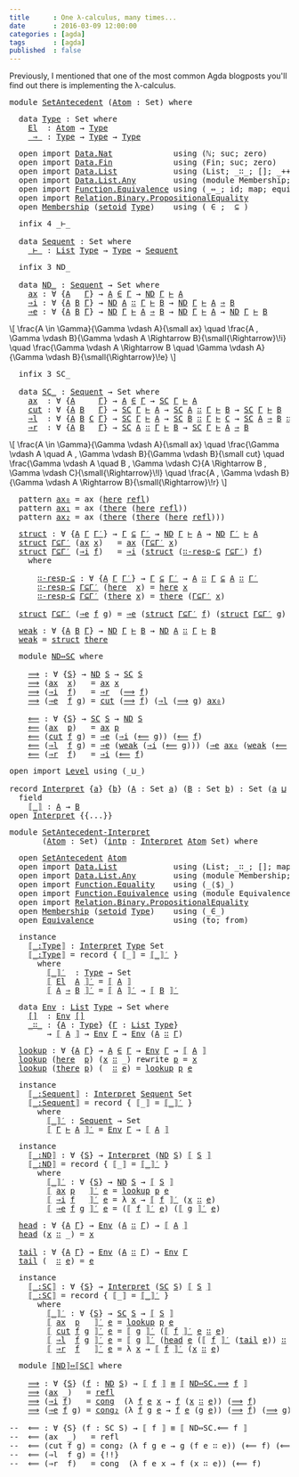 ```yaml
---
title      : One λ-calculus, many times...
date       : 2016-03-09 12:00:00
categories : [agda]
tags       : [agda]
published  : false
---
```


Previously, I mentioned that one of the most common Agda blogposts
you'll find out there is implementing the λ-calculus.

<div style="display:none;">
<pre class="Agda"><a name="308" class="Keyword">module</a><a name="314"> </a><a name="315" href="#1" class="Module">LambdaCalculus1</a><a name="330"> </a><a name="331" class="Keyword">where</a></pre>
</div>

<pre class="Agda"><a name="369" class="Keyword">module</a><a name="375"> </a><a name="376" href="#376" class="Module">SetAntecedent</a><a name="389"> </a><a name="390" class="Symbol">(</a><a name="391" href="#391" class="Bound">Atom</a><a name="395"> </a><a name="396" class="Symbol">:</a><a name="397"> </a><a name="398" class="PrimitiveType">Set</a><a name="401" class="Symbol">)</a><a name="402"> </a><a name="403" class="Keyword">where</a></pre>

<pre class="Agda">  <a name="436" class="Keyword">data</a><a name="440"> </a><a name="441" href="#315" class="Module">Type</a><a name="445"> </a><a name="446" class="Symbol">:</a><a name="447"> </a><a name="448" class="PrimitiveType">Set</a><a name="451"> </a><a name="452" class="Keyword">where</a><a name="457">
    </a><a name="462" href="#462" class="InductiveConstructor">El</a><a name="464">  </a><a name="466" class="Symbol">:</a><a name="467"> </a><a name="468" href="#391" class="Bound">Atom</a><a name="472"> </a><a name="473" class="Symbol">→</a><a name="474"> </a><a name="475" href="#441" class="Datatype">Type</a><a name="479">
    </a><a name="484" href="#484" class="InductiveConstructor Operator">_⇒_</a><a name="487"> </a><a name="488" class="Symbol">:</a><a name="489"> </a><a name="490" href="#441" class="Datatype">Type</a><a name="494"> </a><a name="495" class="Symbol">→</a><a name="496"> </a><a name="497" href="#441" class="Datatype">Type</a><a name="501"> </a><a name="502" class="Symbol">→</a><a name="503"> </a><a name="504" href="#441" class="Datatype">Type</a></pre>


<pre class="Agda">  <a name="537" class="Keyword">open</a><a name="541"> </a><a name="542" class="Keyword">import</a><a name="548"> </a><a name="549" href="https://agda.github.io/agda-stdlib/Data.Nat.html#1" class="Module" target="_blank">Data.Nat</a><a name="557">             </a><a name="570" class="Keyword">using</a><a name="575"> </a><a name="576" class="Symbol">(</a><a name="577">ℕ</a><a name="578" class="Symbol">;</a><a name="579"> suc</a><a name="583" class="Symbol">;</a><a name="584"> zero</a><a name="589" class="Symbol">)</a><a name="590">
  </a><a name="593" class="Keyword">open</a><a name="597"> </a><a name="598" class="Keyword">import</a><a name="604"> </a><a name="605" href="https://agda.github.io/agda-stdlib/Data.Fin.html#1" class="Module" target="_blank">Data.Fin</a><a name="613">             </a><a name="626" class="Keyword">using</a><a name="631"> </a><a name="632" class="Symbol">(</a><a name="633">Fin</a><a name="636" class="Symbol">;</a><a name="637"> suc</a><a name="641" class="Symbol">;</a><a name="642"> zero</a><a name="647" class="Symbol">)</a><a name="648">
  </a><a name="651" class="Keyword">open</a><a name="655"> </a><a name="656" class="Keyword">import</a><a name="662"> </a><a name="663" href="https://agda.github.io/agda-stdlib/Data.List.html#1" class="Module" target="_blank">Data.List</a><a name="672">            </a><a name="684" class="Keyword">using</a><a name="689"> </a><a name="690" class="Symbol">(</a><a name="691">List</a><a name="695" class="Symbol">;</a><a name="696"> _∷_</a><a name="700" class="Symbol">;</a><a name="701"> []</a><a name="704" class="Symbol">;</a><a name="705"> _++_</a><a name="710" class="Symbol">)</a><a name="711">
  </a><a name="714" class="Keyword">open</a><a name="718"> </a><a name="719" class="Keyword">import</a><a name="725"> </a><a name="726" href="https://agda.github.io/agda-stdlib/Data.List.Any.html#1" class="Module" target="_blank">Data.List.Any</a><a name="739">        </a><a name="747" class="Keyword">using</a><a name="752"> </a><a name="753" class="Symbol">(</a><a name="754" class="Keyword">module</a><a name="760"> Membership</a><a name="771" class="Symbol">;</a><a name="772"> here</a><a name="777" class="Symbol">;</a><a name="778"> there</a><a name="784" class="Symbol">)</a><a name="785">
  </a><a name="788" class="Keyword">open</a><a name="792"> </a><a name="793" class="Keyword">import</a><a name="799"> </a><a name="800" href="https://agda.github.io/agda-stdlib/Function.Equivalence.html#1" class="Module" target="_blank">Function.Equivalence</a><a name="820"> </a><a name="821" class="Keyword">using</a><a name="826"> </a><a name="827" class="Symbol">(</a><a name="828">_⇔_</a><a name="831" class="Symbol">;</a><a name="832"> id</a><a name="835" class="Symbol">;</a><a name="836"> map</a><a name="840" class="Symbol">;</a><a name="841"> equivalence</a><a name="853" class="Symbol">)</a><a name="854">
  </a><a name="857" class="Keyword">open</a><a name="861"> </a><a name="862" class="Keyword">import</a><a name="868"> </a><a name="869" href="https://agda.github.io/agda-stdlib/Relation.Binary.PropositionalEquality.html#1" class="Module" target="_blank">Relation.Binary.PropositionalEquality</a><a name="906">
  </a><a name="909" class="Keyword">open</a><a name="913"> </a><a name="914" href="https://agda.github.io/agda-stdlib/Data.List.Any.html#2298" class="Module" target="_blank">Membership</a><a name="924"> </a><a name="925" class="Symbol">(</a><a name="926" href="https://agda.github.io/agda-stdlib/Relation.Binary.PropositionalEquality.html#1526" class="Function" target="_blank">setoid</a><a name="932"> </a><a name="933" href="#441" class="Datatype">Type</a><a name="937" class="Symbol">)</a><a name="938">    </a><a name="942" class="Keyword">using</a><a name="947"> </a><a name="948" class="Symbol">(</a><a name="949">_∈_</a><a name="952" class="Symbol">;</a><a name="953"> _⊆_</a><a name="957" class="Symbol">)</a></pre>


<pre class="Agda">  <a name="987" class="Keyword">infix</a><a name="992"> </a><a name="993" class="Number">4</a><a name="994"> _⊢_

  </a><a name="1002" class="Keyword">data</a><a name="1006"> </a><a name="1007" href="#315" class="Module">Sequent</a><a name="1014"> </a><a name="1015" class="Symbol">:</a><a name="1016"> </a><a name="1017" class="PrimitiveType">Set</a><a name="1020"> </a><a name="1021" class="Keyword">where</a><a name="1026">
    </a><a name="1031" href="#1031" class="InductiveConstructor Operator">_⊢_</a><a name="1034"> </a><a name="1035" class="Symbol">:</a><a name="1036"> </a><a name="1037" href="https://agda.github.io/agda-stdlib/Data.List.Base.html#669" class="Datatype" target="_blank">List</a><a name="1041"> </a><a name="1042" href="#441" class="Datatype">Type</a><a name="1046"> </a><a name="1047" class="Symbol">→</a><a name="1048"> </a><a name="1049" href="#441" class="Datatype">Type</a><a name="1053"> </a><a name="1054" class="Symbol">→</a><a name="1055"> </a><a name="1056" href="#1007" class="Datatype">Sequent</a></pre>

<pre class="Agda">  <a name="1091" class="Keyword">infix</a><a name="1096"> </a><a name="1097" class="Number">3</a><a name="1098"> ND_

  </a><a name="1106" class="Keyword">data</a><a name="1110"> </a><a name="1111" href="#315" class="Module">ND_</a><a name="1114"> </a><a name="1115" class="Symbol">:</a><a name="1116"> </a><a name="1117" href="#1007" class="Datatype">Sequent</a><a name="1124"> </a><a name="1125" class="Symbol">→</a><a name="1126"> </a><a name="1127" class="PrimitiveType">Set</a><a name="1130"> </a><a name="1131" class="Keyword">where</a><a name="1136">
    </a><a name="1141" href="#1141" class="InductiveConstructor">ax</a><a name="1143"> </a><a name="1144" class="Symbol">:</a><a name="1145"> </a><a name="1146" class="Symbol">∀</a><a name="1147"> </a><a name="1148" class="Symbol">{</a><a name="1149" href="#1149" class="Bound">A</a><a name="1150">   </a><a name="1153" href="#1153" class="Bound">Γ</a><a name="1154" class="Symbol">}</a><a name="1155"> </a><a name="1156" class="Symbol">→</a><a name="1157"> </a><a name="1158" href="#1149" class="Bound">A</a><a name="1159"> </a><a name="1160" href="https://agda.github.io/agda-stdlib/Data.List.Any.html#2920" class="Function Operator" target="_blank">∈</a><a name="1161"> </a><a name="1162" href="#1153" class="Bound">Γ</a><a name="1163"> </a><a name="1164" class="Symbol">→</a><a name="1165"> </a><a name="1166" href="#1111" class="Datatype Operator">ND</a><a name="1168"> </a><a name="1169" href="#1153" class="Bound">Γ</a><a name="1170"> </a><a name="1171" href="#1031" class="InductiveConstructor Operator">⊢</a><a name="1172"> </a><a name="1173" href="#1149" class="Bound">A</a><a name="1174">
    </a><a name="1179" href="#1179" class="InductiveConstructor">⇒i</a><a name="1181"> </a><a name="1182" class="Symbol">:</a><a name="1183"> </a><a name="1184" class="Symbol">∀</a><a name="1185"> </a><a name="1186" class="Symbol">{</a><a name="1187" href="#1187" class="Bound">A</a><a name="1188"> </a><a name="1189" href="#1189" class="Bound">B</a><a name="1190"> </a><a name="1191" href="#1191" class="Bound">Γ</a><a name="1192" class="Symbol">}</a><a name="1193"> </a><a name="1194" class="Symbol">→</a><a name="1195"> </a><a name="1196" href="#1111" class="Datatype Operator">ND</a><a name="1198"> </a><a name="1199" href="#1187" class="Bound">A</a><a name="1200"> </a><a name="1201" href="https://agda.github.io/agda-stdlib/Data.List.Base.html#721" class="InductiveConstructor Operator" target="_blank">∷</a><a name="1202"> </a><a name="1203" href="#1191" class="Bound">Γ</a><a name="1204"> </a><a name="1205" href="#1031" class="InductiveConstructor Operator">⊢</a><a name="1206"> </a><a name="1207" href="#1189" class="Bound">B</a><a name="1208"> </a><a name="1209" class="Symbol">→</a><a name="1210"> </a><a name="1211" href="#1111" class="Datatype Operator">ND</a><a name="1213"> </a><a name="1214" href="#1191" class="Bound">Γ</a><a name="1215"> </a><a name="1216" href="#1031" class="InductiveConstructor Operator">⊢</a><a name="1217"> </a><a name="1218" href="#1187" class="Bound">A</a><a name="1219"> </a><a name="1220" href="#484" class="InductiveConstructor Operator">⇒</a><a name="1221"> </a><a name="1222" href="#1189" class="Bound">B</a><a name="1223">
    </a><a name="1228" href="#1228" class="InductiveConstructor">⇒e</a><a name="1230"> </a><a name="1231" class="Symbol">:</a><a name="1232"> </a><a name="1233" class="Symbol">∀</a><a name="1234"> </a><a name="1235" class="Symbol">{</a><a name="1236" href="#1236" class="Bound">A</a><a name="1237"> </a><a name="1238" href="#1238" class="Bound">B</a><a name="1239"> </a><a name="1240" href="#1240" class="Bound">Γ</a><a name="1241" class="Symbol">}</a><a name="1242"> </a><a name="1243" class="Symbol">→</a><a name="1244"> </a><a name="1245" href="#1111" class="Datatype Operator">ND</a><a name="1247"> </a><a name="1248" href="#1240" class="Bound">Γ</a><a name="1249"> </a><a name="1250" href="#1031" class="InductiveConstructor Operator">⊢</a><a name="1251"> </a><a name="1252" href="#1236" class="Bound">A</a><a name="1253"> </a><a name="1254" href="#484" class="InductiveConstructor Operator">⇒</a><a name="1255"> </a><a name="1256" href="#1238" class="Bound">B</a><a name="1257"> </a><a name="1258" class="Symbol">→</a><a name="1259"> </a><a name="1260" href="#1111" class="Datatype Operator">ND</a><a name="1262"> </a><a name="1263" href="#1240" class="Bound">Γ</a><a name="1264"> </a><a name="1265" href="#1031" class="InductiveConstructor Operator">⊢</a><a name="1266"> </a><a name="1267" href="#1236" class="Bound">A</a><a name="1268"> </a><a name="1269" class="Symbol">→</a><a name="1270"> </a><a name="1271" href="#1111" class="Datatype Operator">ND</a><a name="1273"> </a><a name="1274" href="#1240" class="Bound">Γ</a><a name="1275"> </a><a name="1276" href="#1031" class="InductiveConstructor Operator">⊢</a><a name="1277"> </a><a name="1278" href="#1238" class="Bound">B</a></pre>

\\[
    \\frac{A \\in \\Gamma}{\\Gamma \\vdash A}{\\small ax}
    \\quad
    \\frac{A , \\Gamma \\vdash B}{\\Gamma \\vdash A \\Rightarrow B}{\\small{\\Rightarrow}\\!i}
    \\quad
    \\frac{\\Gamma \\vdash A \Rightarrow B \\quad \\Gamma \\vdash A}{\\Gamma \\vdash B}{\\small{\\Rightarrow}\\!e}
\\]

<pre class="Agda">  <a name="1606" class="Keyword">infix</a><a name="1611"> </a><a name="1612" class="Number">3</a><a name="1613"> SC_

  </a><a name="1621" class="Keyword">data</a><a name="1625"> </a><a name="1626" href="#315" class="Module">SC_</a><a name="1629"> </a><a name="1630" class="Symbol">:</a><a name="1631"> </a><a name="1632" href="#1007" class="Datatype">Sequent</a><a name="1639"> </a><a name="1640" class="Symbol">→</a><a name="1641"> </a><a name="1642" class="PrimitiveType">Set</a><a name="1645"> </a><a name="1646" class="Keyword">where</a><a name="1651">
    </a><a name="1656" href="#1656" class="InductiveConstructor">ax</a><a name="1658">  </a><a name="1660" class="Symbol">:</a><a name="1661"> </a><a name="1662" class="Symbol">∀</a><a name="1663"> </a><a name="1664" class="Symbol">{</a><a name="1665" href="#1665" class="Bound">A</a><a name="1666">     </a><a name="1671" href="#1671" class="Bound">Γ</a><a name="1672" class="Symbol">}</a><a name="1673"> </a><a name="1674" class="Symbol">→</a><a name="1675"> </a><a name="1676" href="#1665" class="Bound">A</a><a name="1677"> </a><a name="1678" href="https://agda.github.io/agda-stdlib/Data.List.Any.html#2920" class="Function Operator" target="_blank">∈</a><a name="1679"> </a><a name="1680" href="#1671" class="Bound">Γ</a><a name="1681"> </a><a name="1682" class="Symbol">→</a><a name="1683"> </a><a name="1684" href="#1626" class="Datatype Operator">SC</a><a name="1686"> </a><a name="1687" href="#1671" class="Bound">Γ</a><a name="1688"> </a><a name="1689" href="#1031" class="InductiveConstructor Operator">⊢</a><a name="1690"> </a><a name="1691" href="#1665" class="Bound">A</a><a name="1692">
    </a><a name="1697" href="#1697" class="InductiveConstructor">cut</a><a name="1700"> </a><a name="1701" class="Symbol">:</a><a name="1702"> </a><a name="1703" class="Symbol">∀</a><a name="1704"> </a><a name="1705" class="Symbol">{</a><a name="1706" href="#1706" class="Bound">A</a><a name="1707"> </a><a name="1708" href="#1708" class="Bound">B</a><a name="1709">   </a><a name="1712" href="#1712" class="Bound">Γ</a><a name="1713" class="Symbol">}</a><a name="1714"> </a><a name="1715" class="Symbol">→</a><a name="1716"> </a><a name="1717" href="#1626" class="Datatype Operator">SC</a><a name="1719"> </a><a name="1720" href="#1712" class="Bound">Γ</a><a name="1721"> </a><a name="1722" href="#1031" class="InductiveConstructor Operator">⊢</a><a name="1723"> </a><a name="1724" href="#1706" class="Bound">A</a><a name="1725"> </a><a name="1726" class="Symbol">→</a><a name="1727"> </a><a name="1728" href="#1626" class="Datatype Operator">SC</a><a name="1730"> </a><a name="1731" href="#1706" class="Bound">A</a><a name="1732"> </a><a name="1733" href="https://agda.github.io/agda-stdlib/Data.List.Base.html#721" class="InductiveConstructor Operator" target="_blank">∷</a><a name="1734"> </a><a name="1735" href="#1712" class="Bound">Γ</a><a name="1736"> </a><a name="1737" href="#1031" class="InductiveConstructor Operator">⊢</a><a name="1738"> </a><a name="1739" href="#1708" class="Bound">B</a><a name="1740"> </a><a name="1741" class="Symbol">→</a><a name="1742"> </a><a name="1743" href="#1626" class="Datatype Operator">SC</a><a name="1745"> </a><a name="1746" href="#1712" class="Bound">Γ</a><a name="1747"> </a><a name="1748" href="#1031" class="InductiveConstructor Operator">⊢</a><a name="1749"> </a><a name="1750" href="#1708" class="Bound">B</a><a name="1751">
    </a><a name="1756" href="#1756" class="InductiveConstructor">⇒l</a><a name="1758">  </a><a name="1760" class="Symbol">:</a><a name="1761"> </a><a name="1762" class="Symbol">∀</a><a name="1763"> </a><a name="1764" class="Symbol">{</a><a name="1765" href="#1765" class="Bound">A</a><a name="1766"> </a><a name="1767" href="#1767" class="Bound">B</a><a name="1768"> </a><a name="1769" href="#1769" class="Bound">C</a><a name="1770"> </a><a name="1771" href="#1771" class="Bound">Γ</a><a name="1772" class="Symbol">}</a><a name="1773"> </a><a name="1774" class="Symbol">→</a><a name="1775"> </a><a name="1776" href="#1626" class="Datatype Operator">SC</a><a name="1778"> </a><a name="1779" href="#1771" class="Bound">Γ</a><a name="1780"> </a><a name="1781" href="#1031" class="InductiveConstructor Operator">⊢</a><a name="1782"> </a><a name="1783" href="#1765" class="Bound">A</a><a name="1784"> </a><a name="1785" class="Symbol">→</a><a name="1786"> </a><a name="1787" href="#1626" class="Datatype Operator">SC</a><a name="1789"> </a><a name="1790" href="#1767" class="Bound">B</a><a name="1791"> </a><a name="1792" href="https://agda.github.io/agda-stdlib/Data.List.Base.html#721" class="InductiveConstructor Operator" target="_blank">∷</a><a name="1793"> </a><a name="1794" href="#1771" class="Bound">Γ</a><a name="1795"> </a><a name="1796" href="#1031" class="InductiveConstructor Operator">⊢</a><a name="1797"> </a><a name="1798" href="#1769" class="Bound">C</a><a name="1799"> </a><a name="1800" class="Symbol">→</a><a name="1801"> </a><a name="1802" href="#1626" class="Datatype Operator">SC</a><a name="1804"> </a><a name="1805" href="#1765" class="Bound">A</a><a name="1806"> </a><a name="1807" href="#484" class="InductiveConstructor Operator">⇒</a><a name="1808"> </a><a name="1809" href="#1767" class="Bound">B</a><a name="1810"> </a><a name="1811" href="https://agda.github.io/agda-stdlib/Data.List.Base.html#721" class="InductiveConstructor Operator" target="_blank">∷</a><a name="1812"> </a><a name="1813" href="#1771" class="Bound">Γ</a><a name="1814"> </a><a name="1815" href="#1031" class="InductiveConstructor Operator">⊢</a><a name="1816"> </a><a name="1817" href="#1769" class="Bound">C</a><a name="1818">
    </a><a name="1823" href="#1823" class="InductiveConstructor">⇒r</a><a name="1825">  </a><a name="1827" class="Symbol">:</a><a name="1828"> </a><a name="1829" class="Symbol">∀</a><a name="1830"> </a><a name="1831" class="Symbol">{</a><a name="1832" href="#1832" class="Bound">A</a><a name="1833"> </a><a name="1834" href="#1834" class="Bound">B</a><a name="1835">   </a><a name="1838" href="#1838" class="Bound">Γ</a><a name="1839" class="Symbol">}</a><a name="1840"> </a><a name="1841" class="Symbol">→</a><a name="1842"> </a><a name="1843" href="#1626" class="Datatype Operator">SC</a><a name="1845"> </a><a name="1846" href="#1832" class="Bound">A</a><a name="1847"> </a><a name="1848" href="https://agda.github.io/agda-stdlib/Data.List.Base.html#721" class="InductiveConstructor Operator" target="_blank">∷</a><a name="1849"> </a><a name="1850" href="#1838" class="Bound">Γ</a><a name="1851"> </a><a name="1852" href="#1031" class="InductiveConstructor Operator">⊢</a><a name="1853"> </a><a name="1854" href="#1834" class="Bound">B</a><a name="1855"> </a><a name="1856" class="Symbol">→</a><a name="1857"> </a><a name="1858" href="#1626" class="Datatype Operator">SC</a><a name="1860"> </a><a name="1861" href="#1838" class="Bound">Γ</a><a name="1862"> </a><a name="1863" href="#1031" class="InductiveConstructor Operator">⊢</a><a name="1864"> </a><a name="1865" href="#1832" class="Bound">A</a><a name="1866"> </a><a name="1867" href="#484" class="InductiveConstructor Operator">⇒</a><a name="1868"> </a><a name="1869" href="#1834" class="Bound">B</a></pre>

\\[
    \\frac{A \\in \\Gamma}{\\Gamma \\vdash A}{\\small ax}
    \\quad
    \\frac{\\Gamma \\vdash A \\quad A , \\Gamma \\vdash B}{\\Gamma \\vdash B}{\\small cut}
    \\quad
    \\frac{\\Gamma \\vdash A \\quad B , \\Gamma \\vdash C}{A \\Rightarrow  B , \\Gamma \\vdash C}{\\small{\\Rightarrow}\\!l}
    \\quad
    \\frac{A , \\Gamma \\vdash B}{\\Gamma \\vdash A \\Rightarrow B}{\\small{\\Rightarrow}\\!r}
\\]

<pre class="Agda">  <a name="2309" class="Keyword">pattern</a><a name="2316"> </a><a name="2317" href="#2317" class="InductiveConstructor">ax₀</a><a name="2320"> </a><a name="2321" class="Symbol">=</a><a name="2322"> </a><a name="2323" class="InductiveConstructor">ax</a><a name="2325"> </a><a name="2326" class="Symbol">(</a><a name="2327" href="https://agda.github.io/agda-stdlib/Data.List.Any.html#1174" class="InductiveConstructor" target="_blank">here</a><a name="2331"> </a><a name="2332" href="https://agda.github.io/agda-stdlib/Relation.Binary.Core.html#4547" class="InductiveConstructor" target="_blank">refl</a><a name="2336" class="Symbol">)</a><a name="2337">
  </a><a name="2340" class="Keyword">pattern</a><a name="2347"> </a><a name="2348" href="#2348" class="InductiveConstructor">ax₁</a><a name="2351"> </a><a name="2352" class="Symbol">=</a><a name="2353"> </a><a name="2354" class="InductiveConstructor">ax</a><a name="2356"> </a><a name="2357" class="Symbol">(</a><a name="2358" href="https://agda.github.io/agda-stdlib/Data.List.Any.html#1227" class="InductiveConstructor" target="_blank">there</a><a name="2363"> </a><a name="2364" class="Symbol">(</a><a name="2365" href="https://agda.github.io/agda-stdlib/Data.List.Any.html#1174" class="InductiveConstructor" target="_blank">here</a><a name="2369"> </a><a name="2370" href="https://agda.github.io/agda-stdlib/Relation.Binary.Core.html#4547" class="InductiveConstructor" target="_blank">refl</a><a name="2374" class="Symbol">))</a><a name="2376">
  </a><a name="2379" class="Keyword">pattern</a><a name="2386"> </a><a name="2387" href="#2387" class="InductiveConstructor">ax₂</a><a name="2390"> </a><a name="2391" class="Symbol">=</a><a name="2392"> </a><a name="2393" class="InductiveConstructor">ax</a><a name="2395"> </a><a name="2396" class="Symbol">(</a><a name="2397" href="https://agda.github.io/agda-stdlib/Data.List.Any.html#1227" class="InductiveConstructor" target="_blank">there</a><a name="2402"> </a><a name="2403" class="Symbol">(</a><a name="2404" href="https://agda.github.io/agda-stdlib/Data.List.Any.html#1227" class="InductiveConstructor" target="_blank">there</a><a name="2409"> </a><a name="2410" class="Symbol">(</a><a name="2411" href="https://agda.github.io/agda-stdlib/Data.List.Any.html#1174" class="InductiveConstructor" target="_blank">here</a><a name="2415"> </a><a name="2416" href="https://agda.github.io/agda-stdlib/Relation.Binary.Core.html#4547" class="InductiveConstructor" target="_blank">refl</a><a name="2420" class="Symbol">)))</a></pre>

<pre class="Agda">  <a name="2476" href="#2476" class="Function">struct</a><a name="2482"> </a><a name="2483" class="Symbol">:</a><a name="2484"> </a><a name="2485" class="Symbol">∀</a><a name="2486"> </a><a name="2487" class="Symbol">{</a><a name="2488" href="#2488" class="Bound">A</a><a name="2489"> </a><a name="2490" href="#2490" class="Bound">Γ</a><a name="2491"> </a><a name="2492" href="#2492" class="Bound">Γ′</a><a name="2494" class="Symbol">}</a><a name="2495"> </a><a name="2496" class="Symbol">→</a><a name="2497"> </a><a name="2498" href="#2490" class="Bound">Γ</a><a name="2499"> </a><a name="2500" href="https://agda.github.io/agda-stdlib/Data.List.Any.html#3056" class="Function Operator" target="_blank">⊆</a><a name="2501"> </a><a name="2502" href="#2492" class="Bound">Γ′</a><a name="2504"> </a><a name="2505" class="Symbol">→</a><a name="2506"> </a><a name="2507" href="#1111" class="Datatype Operator">ND</a><a name="2509"> </a><a name="2510" href="#2490" class="Bound">Γ</a><a name="2511"> </a><a name="2512" href="#1031" class="InductiveConstructor Operator">⊢</a><a name="2513"> </a><a name="2514" href="#2488" class="Bound">A</a><a name="2515"> </a><a name="2516" class="Symbol">→</a><a name="2517"> </a><a name="2518" href="#1111" class="Datatype Operator">ND</a><a name="2520"> </a><a name="2521" href="#2492" class="Bound">Γ′</a><a name="2523"> </a><a name="2524" href="#1031" class="InductiveConstructor Operator">⊢</a><a name="2525"> </a><a name="2526" href="#2488" class="Bound">A</a><a name="2527">
  </a><a name="2530" href="#2476" class="Function">struct</a><a name="2536"> </a><a name="2537" href="#2537" class="Bound">Γ⊆Γ′</a><a name="2541"> </a><a name="2542" class="Symbol">(</a><a name="2543" href="#1141" class="InductiveConstructor">ax</a><a name="2545"> </a><a name="2546" href="#2546" class="Bound">x</a><a name="2547" class="Symbol">)</a><a name="2548">   </a><a name="2551" class="Symbol">=</a><a name="2552"> </a><a name="2553" href="#1141" class="InductiveConstructor">ax</a><a name="2555"> </a><a name="2556" class="Symbol">(</a><a name="2557" href="#2537" class="Bound">Γ⊆Γ′</a><a name="2561"> </a><a name="2562" href="#2546" class="Bound">x</a><a name="2563" class="Symbol">)</a><a name="2564">
  </a><a name="2567" href="#2476" class="Function">struct</a><a name="2573"> </a><a name="2574" href="#2574" class="Bound">Γ⊆Γ′</a><a name="2578"> </a><a name="2579" class="Symbol">(</a><a name="2580" href="#1179" class="InductiveConstructor">⇒i</a><a name="2582"> </a><a name="2583" href="#2583" class="Bound">f</a><a name="2584" class="Symbol">)</a><a name="2585">   </a><a name="2588" class="Symbol">=</a><a name="2589"> </a><a name="2590" href="#1179" class="InductiveConstructor">⇒i</a><a name="2592"> </a><a name="2593" class="Symbol">(</a><a name="2594" href="#2476" class="Function">struct</a><a name="2600"> </a><a name="2601" class="Symbol">(</a><a name="2602" href="#2637" class="Function">∷-resp-⊆</a><a name="2610"> </a><a name="2611" href="#2574" class="Bound">Γ⊆Γ′</a><a name="2615" class="Symbol">)</a><a name="2616"> </a><a name="2617" href="#2583" class="Bound">f</a><a name="2618" class="Symbol">)</a><a name="2619">
    </a><a name="2624" class="Keyword">where</a><a name="2629">

      </a><a name="2637" href="#2637" class="Function">∷-resp-⊆</a><a name="2645"> </a><a name="2646" class="Symbol">:</a><a name="2647"> </a><a name="2648" class="Symbol">∀</a><a name="2649"> </a><a name="2650" class="Symbol">{</a><a name="2651" href="#2651" class="Bound">A</a><a name="2652"> </a><a name="2653" href="#2653" class="Bound">Γ</a><a name="2654"> </a><a name="2655" href="#2655" class="Bound">Γ′</a><a name="2657" class="Symbol">}</a><a name="2658"> </a><a name="2659" class="Symbol">→</a><a name="2660"> </a><a name="2661" href="#2653" class="Bound">Γ</a><a name="2662"> </a><a name="2663" href="https://agda.github.io/agda-stdlib/Data.List.Any.html#3056" class="Function Operator" target="_blank">⊆</a><a name="2664"> </a><a name="2665" href="#2655" class="Bound">Γ′</a><a name="2667"> </a><a name="2668" class="Symbol">→</a><a name="2669"> </a><a name="2670" href="#2651" class="Bound">A</a><a name="2671"> </a><a name="2672" href="https://agda.github.io/agda-stdlib/Data.List.Base.html#721" class="InductiveConstructor Operator" target="_blank">∷</a><a name="2673"> </a><a name="2674" href="#2653" class="Bound">Γ</a><a name="2675"> </a><a name="2676" href="https://agda.github.io/agda-stdlib/Data.List.Any.html#3056" class="Function Operator" target="_blank">⊆</a><a name="2677"> </a><a name="2678" href="#2651" class="Bound">A</a><a name="2679"> </a><a name="2680" href="https://agda.github.io/agda-stdlib/Data.List.Base.html#721" class="InductiveConstructor Operator" target="_blank">∷</a><a name="2681"> </a><a name="2682" href="#2655" class="Bound">Γ′</a><a name="2684">
      </a><a name="2691" href="#2637" class="Function">∷-resp-⊆</a><a name="2699"> </a><a name="2700" href="#2700" class="Bound">Γ⊆Γ′</a><a name="2704"> </a><a name="2705" class="Symbol">(</a><a name="2706" href="https://agda.github.io/agda-stdlib/Data.List.Any.html#1174" class="InductiveConstructor" target="_blank">here</a><a name="2710">  </a><a name="2712" href="#2712" class="Bound">x</a><a name="2713" class="Symbol">)</a><a name="2714"> </a><a name="2715" class="Symbol">=</a><a name="2716"> </a><a name="2717" href="https://agda.github.io/agda-stdlib/Data.List.Any.html#1174" class="InductiveConstructor" target="_blank">here</a><a name="2721"> </a><a name="2722" href="#2712" class="Bound">x</a><a name="2723">
      </a><a name="2730" href="#2637" class="Function">∷-resp-⊆</a><a name="2738"> </a><a name="2739" href="#2739" class="Bound">Γ⊆Γ′</a><a name="2743"> </a><a name="2744" class="Symbol">(</a><a name="2745" href="https://agda.github.io/agda-stdlib/Data.List.Any.html#1227" class="InductiveConstructor" target="_blank">there</a><a name="2750"> </a><a name="2751" href="#2751" class="Bound">x</a><a name="2752" class="Symbol">)</a><a name="2753"> </a><a name="2754" class="Symbol">=</a><a name="2755"> </a><a name="2756" href="https://agda.github.io/agda-stdlib/Data.List.Any.html#1227" class="InductiveConstructor" target="_blank">there</a><a name="2761"> </a><a name="2762" class="Symbol">(</a><a name="2763" href="#2739" class="Bound">Γ⊆Γ′</a><a name="2767"> </a><a name="2768" href="#2751" class="Bound">x</a><a name="2769" class="Symbol">)</a><a name="2770">

  </a><a name="2774" href="#2476" class="Function">struct</a><a name="2780"> </a><a name="2781" href="#2781" class="Bound">Γ⊆Γ′</a><a name="2785"> </a><a name="2786" class="Symbol">(</a><a name="2787" href="#1228" class="InductiveConstructor">⇒e</a><a name="2789"> </a><a name="2790" href="#2790" class="Bound">f</a><a name="2791"> </a><a name="2792" href="#2792" class="Bound">g</a><a name="2793" class="Symbol">)</a><a name="2794"> </a><a name="2795" class="Symbol">=</a><a name="2796"> </a><a name="2797" href="#1228" class="InductiveConstructor">⇒e</a><a name="2799"> </a><a name="2800" class="Symbol">(</a><a name="2801" href="#2476" class="Function">struct</a><a name="2807"> </a><a name="2808" href="#2781" class="Bound">Γ⊆Γ′</a><a name="2812"> </a><a name="2813" href="#2790" class="Bound">f</a><a name="2814" class="Symbol">)</a><a name="2815"> </a><a name="2816" class="Symbol">(</a><a name="2817" href="#2476" class="Function">struct</a><a name="2823"> </a><a name="2824" href="#2781" class="Bound">Γ⊆Γ′</a><a name="2828"> </a><a name="2829" href="#2792" class="Bound">g</a><a name="2830" class="Symbol">)</a></pre>

<pre class="Agda">  <a name="2859" href="#2859" class="Function">weak</a><a name="2863"> </a><a name="2864" class="Symbol">:</a><a name="2865"> </a><a name="2866" class="Symbol">∀</a><a name="2867"> </a><a name="2868" class="Symbol">{</a><a name="2869" href="#2869" class="Bound">A</a><a name="2870"> </a><a name="2871" href="#2871" class="Bound">B</a><a name="2872"> </a><a name="2873" href="#2873" class="Bound">Γ</a><a name="2874" class="Symbol">}</a><a name="2875"> </a><a name="2876" class="Symbol">→</a><a name="2877"> </a><a name="2878" href="#1111" class="Datatype Operator">ND</a><a name="2880"> </a><a name="2881" href="#2873" class="Bound">Γ</a><a name="2882"> </a><a name="2883" href="#1031" class="InductiveConstructor Operator">⊢</a><a name="2884"> </a><a name="2885" href="#2871" class="Bound">B</a><a name="2886"> </a><a name="2887" class="Symbol">→</a><a name="2888"> </a><a name="2889" href="#1111" class="Datatype Operator">ND</a><a name="2891"> </a><a name="2892" href="#2869" class="Bound">A</a><a name="2893"> </a><a name="2894" href="https://agda.github.io/agda-stdlib/Data.List.Base.html#721" class="InductiveConstructor Operator" target="_blank">∷</a><a name="2895"> </a><a name="2896" href="#2873" class="Bound">Γ</a><a name="2897"> </a><a name="2898" href="#1031" class="InductiveConstructor Operator">⊢</a><a name="2899"> </a><a name="2900" href="#2871" class="Bound">B</a><a name="2901">
  </a><a name="2904" href="#2859" class="Function">weak</a><a name="2908"> </a><a name="2909" class="Symbol">=</a><a name="2910"> </a><a name="2911" href="#2476" class="Function">struct</a><a name="2917"> </a><a name="2918" href="https://agda.github.io/agda-stdlib/Data.List.Any.html#1227" class="InductiveConstructor" target="_blank">there</a></pre>

<pre class="Agda">  <a name="2951" class="Keyword">module</a><a name="2957"> </a><a name="2958" href="#2958" class="Module">ND⇔SC</a><a name="2963"> </a><a name="2964" class="Keyword">where</a><a name="2969">

    </a><a name="2975" href="#2975" class="Function">⟹</a><a name="2976"> </a><a name="2977" class="Symbol">:</a><a name="2978"> </a><a name="2979" class="Symbol">∀</a><a name="2980"> </a><a name="2981" class="Symbol">{</a><a name="2982" href="#2982" class="Bound">S</a><a name="2983" class="Symbol">}</a><a name="2984"> </a><a name="2985" class="Symbol">→</a><a name="2986"> </a><a name="2987" href="#1111" class="Datatype Operator">ND</a><a name="2989"> </a><a name="2990" href="#2982" class="Bound">S</a><a name="2991"> </a><a name="2992" class="Symbol">→</a><a name="2993"> </a><a name="2994" href="#1626" class="Datatype Operator">SC</a><a name="2996"> </a><a name="2997" href="#2982" class="Bound">S</a><a name="2998">
    </a><a name="3003" href="#2975" class="Function">⟹</a><a name="3004"> </a><a name="3005" class="Symbol">(</a><a name="3006" href="#1141" class="InductiveConstructor">ax</a><a name="3008">  </a><a name="3010" href="#3010" class="Bound">x</a><a name="3011" class="Symbol">)</a><a name="3012">   </a><a name="3015" class="Symbol">=</a><a name="3016"> </a><a name="3017" href="#1656" class="InductiveConstructor">ax</a><a name="3019"> </a><a name="3020" href="#3010" class="Bound">x</a><a name="3021">
    </a><a name="3026" href="#2975" class="Function">⟹</a><a name="3027"> </a><a name="3028" class="Symbol">(</a><a name="3029" href="#1179" class="InductiveConstructor">⇒i</a><a name="3031">  </a><a name="3033" href="#3033" class="Bound">f</a><a name="3034" class="Symbol">)</a><a name="3035">   </a><a name="3038" class="Symbol">=</a><a name="3039"> </a><a name="3040" href="#1823" class="InductiveConstructor">⇒r</a><a name="3042">  </a><a name="3044" class="Symbol">(</a><a name="3045" href="#2975" class="Function">⟹</a><a name="3046"> </a><a name="3047" href="#3033" class="Bound">f</a><a name="3048" class="Symbol">)</a><a name="3049">
    </a><a name="3054" href="#2975" class="Function">⟹</a><a name="3055"> </a><a name="3056" class="Symbol">(</a><a name="3057" href="#1228" class="InductiveConstructor">⇒e</a><a name="3059">  </a><a name="3061" href="#3061" class="Bound">f</a><a name="3062"> </a><a name="3063" href="#3063" class="Bound">g</a><a name="3064" class="Symbol">)</a><a name="3065"> </a><a name="3066" class="Symbol">=</a><a name="3067"> </a><a name="3068" href="#1697" class="InductiveConstructor">cut</a><a name="3071"> </a><a name="3072" class="Symbol">(</a><a name="3073" href="#2975" class="Function">⟹</a><a name="3074"> </a><a name="3075" href="#3061" class="Bound">f</a><a name="3076" class="Symbol">)</a><a name="3077"> </a><a name="3078" class="Symbol">(</a><a name="3079" href="#1756" class="InductiveConstructor">⇒l</a><a name="3081"> </a><a name="3082" class="Symbol">(</a><a name="3083" href="#2975" class="Function">⟹</a><a name="3084"> </a><a name="3085" href="#3063" class="Bound">g</a><a name="3086" class="Symbol">)</a><a name="3087"> </a><a name="3088" href="#2317" class="InductiveConstructor">ax₀</a><a name="3091" class="Symbol">)</a><a name="3092">

    </a><a name="3098" href="#3098" class="Function">⟸</a><a name="3099"> </a><a name="3100" class="Symbol">:</a><a name="3101"> </a><a name="3102" class="Symbol">∀</a><a name="3103"> </a><a name="3104" class="Symbol">{</a><a name="3105" href="#3105" class="Bound">S</a><a name="3106" class="Symbol">}</a><a name="3107"> </a><a name="3108" class="Symbol">→</a><a name="3109"> </a><a name="3110" href="#1626" class="Datatype Operator">SC</a><a name="3112"> </a><a name="3113" href="#3105" class="Bound">S</a><a name="3114"> </a><a name="3115" class="Symbol">→</a><a name="3116"> </a><a name="3117" href="#1111" class="Datatype Operator">ND</a><a name="3119"> </a><a name="3120" href="#3105" class="Bound">S</a><a name="3121">
    </a><a name="3126" href="#3098" class="Function">⟸</a><a name="3127"> </a><a name="3128" class="Symbol">(</a><a name="3129" href="#1656" class="InductiveConstructor">ax</a><a name="3131">  </a><a name="3133" href="#3133" class="Bound">p</a><a name="3134" class="Symbol">)</a><a name="3135">   </a><a name="3138" class="Symbol">=</a><a name="3139"> </a><a name="3140" href="#1141" class="InductiveConstructor">ax</a><a name="3142"> </a><a name="3143" href="#3133" class="Bound">p</a><a name="3144">
    </a><a name="3149" href="#3098" class="Function">⟸</a><a name="3150"> </a><a name="3151" class="Symbol">(</a><a name="3152" href="#1697" class="InductiveConstructor">cut</a><a name="3155"> </a><a name="3156" href="#3156" class="Bound">f</a><a name="3157"> </a><a name="3158" href="#3158" class="Bound">g</a><a name="3159" class="Symbol">)</a><a name="3160"> </a><a name="3161" class="Symbol">=</a><a name="3162"> </a><a name="3163" href="#1228" class="InductiveConstructor">⇒e</a><a name="3165"> </a><a name="3166" class="Symbol">(</a><a name="3167" href="#1179" class="InductiveConstructor">⇒i</a><a name="3169"> </a><a name="3170" class="Symbol">(</a><a name="3171" href="#3098" class="Function">⟸</a><a name="3172"> </a><a name="3173" href="#3158" class="Bound">g</a><a name="3174" class="Symbol">))</a><a name="3176"> </a><a name="3177" class="Symbol">(</a><a name="3178" href="#3098" class="Function">⟸</a><a name="3179"> </a><a name="3180" href="#3156" class="Bound">f</a><a name="3181" class="Symbol">)</a><a name="3182">
    </a><a name="3187" href="#3098" class="Function">⟸</a><a name="3188"> </a><a name="3189" class="Symbol">(</a><a name="3190" href="#1756" class="InductiveConstructor">⇒l</a><a name="3192">  </a><a name="3194" href="#3194" class="Bound">f</a><a name="3195"> </a><a name="3196" href="#3196" class="Bound">g</a><a name="3197" class="Symbol">)</a><a name="3198"> </a><a name="3199" class="Symbol">=</a><a name="3200"> </a><a name="3201" href="#1228" class="InductiveConstructor">⇒e</a><a name="3203"> </a><a name="3204" class="Symbol">(</a><a name="3205" href="#2859" class="Function">weak</a><a name="3209"> </a><a name="3210" class="Symbol">(</a><a name="3211" href="#1179" class="InductiveConstructor">⇒i</a><a name="3213"> </a><a name="3214" class="Symbol">(</a><a name="3215" href="#3098" class="Function">⟸</a><a name="3216"> </a><a name="3217" href="#3196" class="Bound">g</a><a name="3218" class="Symbol">)))</a><a name="3221"> </a><a name="3222" class="Symbol">(</a><a name="3223" href="#1228" class="InductiveConstructor">⇒e</a><a name="3225"> </a><a name="3226" href="#2317" class="InductiveConstructor">ax₀</a><a name="3229"> </a><a name="3230" class="Symbol">(</a><a name="3231" href="#2859" class="Function">weak</a><a name="3235"> </a><a name="3236" class="Symbol">(</a><a name="3237" href="#3098" class="Function">⟸</a><a name="3238"> </a><a name="3239" href="#3194" class="Bound">f</a><a name="3240" class="Symbol">)))</a><a name="3243">
    </a><a name="3248" href="#3098" class="Function">⟸</a><a name="3249"> </a><a name="3250" class="Symbol">(</a><a name="3251" href="#1823" class="InductiveConstructor">⇒r</a><a name="3253">  </a><a name="3255" href="#3255" class="Bound">f</a><a name="3256" class="Symbol">)</a><a name="3257">   </a><a name="3260" class="Symbol">=</a><a name="3261"> </a><a name="3262" href="#1179" class="InductiveConstructor">⇒i</a><a name="3264"> </a><a name="3265" class="Symbol">(</a><a name="3266" href="#3098" class="Function">⟸</a><a name="3267"> </a><a name="3268" href="#3255" class="Bound">f</a><a name="3269" class="Symbol">)</a></pre>

<pre class="Agda"><a name="3296" class="Keyword">open</a><a name="3300"> </a><a name="3301" class="Keyword">import</a><a name="3307"> </a><a name="3308" href="https://agda.github.io/agda-stdlib/Level.html#1" class="Module" target="_blank">Level</a><a name="3313"> </a><a name="3314" class="Keyword">using</a><a name="3319"> </a><a name="3320" class="Symbol">(</a><a name="3321">_⊔_</a><a name="3324" class="Symbol">)</a><a name="3325">

</a><a name="3327" class="Keyword">record</a><a name="3333"> </a><a name="3334" href="#3334" class="Record">Interpret</a><a name="3343"> </a><a name="3344" class="Symbol">{</a><a name="3345" href="#3345" class="Bound">a</a><a name="3346" class="Symbol">}</a><a name="3347"> </a><a name="3348" class="Symbol">{</a><a name="3349" href="#3349" class="Bound">b</a><a name="3350" class="Symbol">}</a><a name="3351"> </a><a name="3352" class="Symbol">(</a><a name="3353" href="#3353" class="Bound">A</a><a name="3354"> </a><a name="3355" class="Symbol">:</a><a name="3356"> </a><a name="3357" class="PrimitiveType">Set</a><a name="3360"> </a><a name="3361" href="#3345" class="Bound">a</a><a name="3362" class="Symbol">)</a><a name="3363"> </a><a name="3364" class="Symbol">(</a><a name="3365" href="#3365" class="Bound">B</a><a name="3366"> </a><a name="3367" class="Symbol">:</a><a name="3368"> </a><a name="3369" class="PrimitiveType">Set</a><a name="3372"> </a><a name="3373" href="#3349" class="Bound">b</a><a name="3374" class="Symbol">)</a><a name="3375"> </a><a name="3376" class="Symbol">:</a><a name="3377"> </a><a name="3378" class="PrimitiveType">Set</a><a name="3381"> </a><a name="3382" class="Symbol">(</a><a name="3383" href="#3345" class="Bound">a</a><a name="3384"> </a><a name="3385" href="https://agda.github.io/agda-stdlib/Agda.Primitive.html#626" class="Primitive Operator" target="_blank">⊔</a><a name="3386"> </a><a name="3387" href="#3349" class="Bound">b</a><a name="3388" class="Symbol">)</a><a name="3389"> </a><a name="3390" class="Keyword">where</a><a name="3395">
  </a><a name="3398" class="Keyword">field</a><a name="3403">
    </a><a name="3408" href="#3408" class="Field Operator">⟦_⟧</a><a name="3411"> </a><a name="3412" class="Symbol">:</a><a name="3413"> </a><a name="3414" href="#3353" class="Bound">A</a><a name="3415"> </a><a name="3416" class="Symbol">→</a><a name="3417"> </a><a name="3418" href="#3365" class="Bound">B</a><a name="3419">
</a><a name="3420" class="Keyword">open</a><a name="3424"> </a><a name="3425" href="#3334" class="Module">Interpret</a><a name="3434"> </a><a name="3435" class="Symbol">{{...}}</a></pre>

<pre class="Agda"><a name="3468" class="Keyword">module</a><a name="3474"> </a><a name="3475" href="#3475" class="Module">SetAntecedent-Interpret</a><a name="3498">
       </a><a name="3506" class="Symbol">(</a><a name="3507" href="#3507" class="Bound">Atom</a><a name="3511"> </a><a name="3512" class="Symbol">:</a><a name="3513"> </a><a name="3514" class="PrimitiveType">Set</a><a name="3517" class="Symbol">)</a><a name="3518"> </a><a name="3519" class="Symbol">(</a><a name="3520" href="#3520" class="Bound">intp</a><a name="3524"> </a><a name="3525" class="Symbol">:</a><a name="3526"> </a><a name="3527" href="#3334" class="Record">Interpret</a><a name="3536"> </a><a name="3537" href="#3507" class="Bound">Atom</a><a name="3541"> </a><a name="3542" class="PrimitiveType">Set</a><a name="3545" class="Symbol">)</a><a name="3546"> </a><a name="3547" class="Keyword">where</a></pre>

<pre class="Agda">  <a name="3580" class="Keyword">open</a><a name="3584"> </a><a name="3585" href="#376" class="Module">SetAntecedent</a><a name="3598"> </a><a name="3599" href="#3507" class="Bound">Atom</a><a name="3603">
  </a><a name="3606" class="Keyword">open</a><a name="3610"> </a><a name="3611" class="Keyword">import</a><a name="3617"> </a><a name="3618" href="https://agda.github.io/agda-stdlib/Data.List.html#1" class="Module" target="_blank">Data.List</a><a name="3627">            </a><a name="3639" class="Keyword">using</a><a name="3644"> </a><a name="3645" class="Symbol">(</a><a name="3646">List</a><a name="3650" class="Symbol">;</a><a name="3651"> _∷_</a><a name="3655" class="Symbol">;</a><a name="3656"> []</a><a name="3659" class="Symbol">;</a><a name="3660"> map</a><a name="3664" class="Symbol">)</a><a name="3665">
  </a><a name="3668" class="Keyword">open</a><a name="3672"> </a><a name="3673" class="Keyword">import</a><a name="3679"> </a><a name="3680" href="https://agda.github.io/agda-stdlib/Data.List.Any.html#1" class="Module" target="_blank">Data.List.Any</a><a name="3693">        </a><a name="3701" class="Keyword">using</a><a name="3706"> </a><a name="3707" class="Symbol">(</a><a name="3708" class="Keyword">module</a><a name="3714"> Membership</a><a name="3725" class="Symbol">;</a><a name="3726"> here</a><a name="3731" class="Symbol">;</a><a name="3732"> there</a><a name="3738" class="Symbol">)</a><a name="3739">
  </a><a name="3742" class="Keyword">open</a><a name="3746"> </a><a name="3747" class="Keyword">import</a><a name="3753"> </a><a name="3754" href="https://agda.github.io/agda-stdlib/Function.Equality.html#1" class="Module" target="_blank">Function.Equality</a><a name="3771">    </a><a name="3775" class="Keyword">using</a><a name="3780"> </a><a name="3781" class="Symbol">(</a><a name="3782">_⟨$⟩_</a><a name="3787" class="Symbol">)</a><a name="3788">
  </a><a name="3791" class="Keyword">open</a><a name="3795"> </a><a name="3796" class="Keyword">import</a><a name="3802"> </a><a name="3803" href="https://agda.github.io/agda-stdlib/Function.Equivalence.html#1" class="Module" target="_blank">Function.Equivalence</a><a name="3823"> </a><a name="3824" class="Keyword">using</a><a name="3829"> </a><a name="3830" class="Symbol">(</a><a name="3831" class="Keyword">module</a><a name="3837"> Equivalence</a><a name="3849" class="Symbol">)</a><a name="3850">
  </a><a name="3853" class="Keyword">open</a><a name="3857"> </a><a name="3858" class="Keyword">import</a><a name="3864"> </a><a name="3865" href="https://agda.github.io/agda-stdlib/Relation.Binary.PropositionalEquality.html#1" class="Module" target="_blank">Relation.Binary.PropositionalEquality</a><a name="3902">
  </a><a name="3905" class="Keyword">open</a><a name="3909"> </a><a name="3910" href="https://agda.github.io/agda-stdlib/Data.List.Any.html#2298" class="Module" target="_blank">Membership</a><a name="3920"> </a><a name="3921" class="Symbol">(</a><a name="3922" href="https://agda.github.io/agda-stdlib/Relation.Binary.PropositionalEquality.html#1526" class="Function" target="_blank">setoid</a><a name="3928"> </a><a name="3929" href="#441" class="Datatype">Type</a><a name="3933" class="Symbol">)</a><a name="3934">    </a><a name="3938" class="Keyword">using</a><a name="3943"> </a><a name="3944" class="Symbol">(</a><a name="3945">_∈_</a><a name="3948" class="Symbol">)</a><a name="3949">
  </a><a name="3952" class="Keyword">open</a><a name="3956"> </a><a name="3957" href="https://agda.github.io/agda-stdlib/Function.Equivalence.html#488" class="Module" target="_blank">Equivalence</a><a name="3968">                 </a><a name="3985" class="Keyword">using</a><a name="3990"> </a><a name="3991" class="Symbol">(</a><a name="3992">to</a><a name="3994" class="Symbol">;</a><a name="3995"> from</a><a name="4000" class="Symbol">)</a></pre>

<pre class="Agda">  <a name="4029" class="Keyword">instance</a><a name="4037">
    </a><a name="4042" href="#4042" class="Function Operator">⟦_:Type⟧</a><a name="4050"> </a><a name="4051" class="Symbol">:</a><a name="4052"> </a><a name="4053" href="#3334" class="Record">Interpret</a><a name="4062"> </a><a name="4063" href="#441" class="Datatype">Type</a><a name="4067"> </a><a name="4068" class="PrimitiveType">Set</a><a name="4071">
    </a><a name="4076" href="#4042" class="Function Operator">⟦_:Type⟧</a><a name="4084"> </a><a name="4085" class="Symbol">=</a><a name="4086"> </a><a name="4087" class="Keyword">record</a><a name="4093"> </a><a name="4094" class="Symbol">{</a><a name="4095"> </a><a name="4096" class="Field Operator">⟦_⟧</a><a name="4099"> </a><a name="4100" class="Symbol">=</a><a name="4101"> </a><a name="4102" href="#4129" class="Function Operator">⟦_⟧′</a><a name="4106"> </a><a name="4107" class="Symbol">}</a><a name="4108">
      </a><a name="4115" class="Keyword">where</a><a name="4120">
        </a><a name="4129" href="#4129" class="Function Operator">⟦_⟧′</a><a name="4133">  </a><a name="4135" class="Symbol">:</a><a name="4136"> </a><a name="4137" href="#441" class="Datatype">Type</a><a name="4141"> </a><a name="4142" class="Symbol">→</a><a name="4143"> </a><a name="4144" class="PrimitiveType">Set</a><a name="4147">
        </a><a name="4156" href="#4129" class="Function Operator">⟦</a><a name="4157"> </a><a name="4158" href="#462" class="InductiveConstructor">El</a><a name="4160">  </a><a name="4162" href="#4162" class="Bound">A</a><a name="4163"> </a><a name="4164" href="#4129" class="Function Operator">⟧′</a><a name="4166"> </a><a name="4167" class="Symbol">=</a><a name="4168"> </a><a name="4169" href="#3408" class="Field Operator">⟦</a><a name="4170"> </a><a name="4171" href="#4162" class="Bound">A</a><a name="4172"> </a><a name="4173" href="#3408" class="Field Operator">⟧</a><a name="4174">
        </a><a name="4183" href="#4129" class="Function Operator">⟦</a><a name="4184"> </a><a name="4185" href="#4185" class="Bound">A</a><a name="4186"> </a><a name="4187" href="#484" class="InductiveConstructor Operator">⇒</a><a name="4188"> </a><a name="4189" href="#4189" class="Bound">B</a><a name="4190"> </a><a name="4191" href="#4129" class="Function Operator">⟧′</a><a name="4193"> </a><a name="4194" class="Symbol">=</a><a name="4195"> </a><a name="4196" href="#4129" class="Function Operator">⟦</a><a name="4197"> </a><a name="4198" href="#4185" class="Bound">A</a><a name="4199"> </a><a name="4200" href="#4129" class="Function Operator">⟧′</a><a name="4202"> </a><a name="4203" class="Symbol">→</a><a name="4204"> </a><a name="4205" href="#4129" class="Function Operator">⟦</a><a name="4206"> </a><a name="4207" href="#4189" class="Bound">B</a><a name="4208"> </a><a name="4209" href="#4129" class="Function Operator">⟧′</a></pre>

<pre class="Agda">  <a name="4239" class="Keyword">data</a><a name="4243"> </a><a name="4244" href="#4244" class="Datatype">Env</a><a name="4247"> </a><a name="4248" class="Symbol">:</a><a name="4249"> </a><a name="4250" href="https://agda.github.io/agda-stdlib/Data.List.Base.html#669" class="Datatype" target="_blank">List</a><a name="4254"> </a><a name="4255" href="#441" class="Datatype">Type</a><a name="4259"> </a><a name="4260" class="Symbol">→</a><a name="4261"> </a><a name="4262" class="PrimitiveType">Set</a><a name="4265"> </a><a name="4266" class="Keyword">where</a><a name="4271">
    </a><a name="4276" href="#4276" class="InductiveConstructor">[]</a><a name="4278">  </a><a name="4280" class="Symbol">:</a><a name="4281"> </a><a name="4282" href="#4244" class="Datatype">Env</a><a name="4285"> </a><a name="4286" href="https://agda.github.io/agda-stdlib/Data.List.Base.html#706" class="InductiveConstructor" target="_blank">[]</a><a name="4288">
    </a><a name="4293" href="#4293" class="InductiveConstructor Operator">_∷_</a><a name="4296"> </a><a name="4297" class="Symbol">:</a><a name="4298"> </a><a name="4299" class="Symbol">{</a><a name="4300" href="#4300" class="Bound">A</a><a name="4301"> </a><a name="4302" class="Symbol">:</a><a name="4303"> </a><a name="4304" href="#441" class="Datatype">Type</a><a name="4308" class="Symbol">}</a><a name="4309"> </a><a name="4310" class="Symbol">{</a><a name="4311" href="#4311" class="Bound">Γ</a><a name="4312"> </a><a name="4313" class="Symbol">:</a><a name="4314"> </a><a name="4315" href="https://agda.github.io/agda-stdlib/Data.List.Base.html#669" class="Datatype" target="_blank">List</a><a name="4319"> </a><a name="4320" href="#441" class="Datatype">Type</a><a name="4324" class="Symbol">}</a><a name="4325">
        </a><a name="4334" class="Symbol">→</a><a name="4335"> </a><a name="4336" href="#3408" class="Field Operator">⟦</a><a name="4337"> </a><a name="4338" href="#4300" class="Bound">A</a><a name="4339"> </a><a name="4340" href="#3408" class="Field Operator">⟧</a><a name="4341"> </a><a name="4342" class="Symbol">→</a><a name="4343"> </a><a name="4344" href="#4244" class="Datatype">Env</a><a name="4347"> </a><a name="4348" href="#4311" class="Bound">Γ</a><a name="4349"> </a><a name="4350" class="Symbol">→</a><a name="4351"> </a><a name="4352" href="#4244" class="Datatype">Env</a><a name="4355"> </a><a name="4356" class="Symbol">(</a><a name="4357" href="#4300" class="Bound">A</a><a name="4358"> </a><a name="4359" href="https://agda.github.io/agda-stdlib/Data.List.Base.html#721" class="InductiveConstructor Operator" target="_blank">∷</a><a name="4360"> </a><a name="4361" href="#4311" class="Bound">Γ</a><a name="4362" class="Symbol">)</a></pre>

<pre class="Agda">  <a name="4391" href="#4391" class="Function">lookup</a><a name="4397"> </a><a name="4398" class="Symbol">:</a><a name="4399"> </a><a name="4400" class="Symbol">∀</a><a name="4401"> </a><a name="4402" class="Symbol">{</a><a name="4403" href="#4403" class="Bound">A</a><a name="4404"> </a><a name="4405" href="#4405" class="Bound">Γ</a><a name="4406" class="Symbol">}</a><a name="4407"> </a><a name="4408" class="Symbol">→</a><a name="4409"> </a><a name="4410" href="#4403" class="Bound">A</a><a name="4411"> </a><a name="4412" href="https://agda.github.io/agda-stdlib/Data.List.Any.html#2920" class="Function Operator" target="_blank">∈</a><a name="4413"> </a><a name="4414" href="#4405" class="Bound">Γ</a><a name="4415"> </a><a name="4416" class="Symbol">→</a><a name="4417"> </a><a name="4418" href="#4244" class="Datatype">Env</a><a name="4421"> </a><a name="4422" href="#4405" class="Bound">Γ</a><a name="4423"> </a><a name="4424" class="Symbol">→</a><a name="4425"> </a><a name="4426" href="#3408" class="Field Operator">⟦</a><a name="4427"> </a><a name="4428" href="#4403" class="Bound">A</a><a name="4429"> </a><a name="4430" href="#3408" class="Field Operator">⟧</a><a name="4431">
  </a><a name="4434" href="#4391" class="Function">lookup</a><a name="4440"> </a><a name="4441" class="Symbol">(</a><a name="4442" href="https://agda.github.io/agda-stdlib/Data.List.Any.html#1174" class="InductiveConstructor" target="_blank">here</a><a name="4446">  </a><a name="4448" href="#4448" class="Bound">p</a><a name="4449" class="Symbol">)</a><a name="4450"> </a><a name="4451" class="Symbol">(</a><a name="4452" href="#4452" class="Bound">x</a><a name="4453"> </a><a name="4454" href="#4293" class="InductiveConstructor Operator">∷</a><a name="4455"> </a><a name="4456" class="Symbol">_)</a><a name="4458"> </a><a name="4459" class="Keyword">rewrite</a><a name="4466"> </a><a name="4467" href="#4448" class="Bound">p</a><a name="4468"> </a><a name="4469" class="Symbol">=</a><a name="4470"> </a><a name="4471" href="#4452" class="Bound">x</a><a name="4472">
  </a><a name="4475" href="#4391" class="Function">lookup</a><a name="4481"> </a><a name="4482" class="Symbol">(</a><a name="4483" href="https://agda.github.io/agda-stdlib/Data.List.Any.html#1227" class="InductiveConstructor" target="_blank">there</a><a name="4488"> </a><a name="4489" href="#4489" class="Bound">p</a><a name="4490" class="Symbol">)</a><a name="4491"> </a><a name="4492" class="Symbol">(_</a><a name="4494"> </a><a name="4495" href="#4293" class="InductiveConstructor Operator">∷</a><a name="4496"> </a><a name="4497" href="#4497" class="Bound">e</a><a name="4498" class="Symbol">)</a><a name="4499"> </a><a name="4500" class="Symbol">=</a><a name="4501"> </a><a name="4502" href="#4391" class="Function">lookup</a><a name="4508"> </a><a name="4509" href="#4489" class="Bound">p</a><a name="4510"> </a><a name="4511" href="#4497" class="Bound">e</a></pre>

<pre class="Agda">  <a name="4540" class="Keyword">instance</a><a name="4548">
    </a><a name="4553" href="#4553" class="Function Operator">⟦_:Sequent⟧</a><a name="4564"> </a><a name="4565" class="Symbol">:</a><a name="4566"> </a><a name="4567" href="#3334" class="Record">Interpret</a><a name="4576"> </a><a name="4577" href="#1007" class="Datatype">Sequent</a><a name="4584"> </a><a name="4585" class="PrimitiveType">Set</a><a name="4588">
    </a><a name="4593" href="#4553" class="Function Operator">⟦_:Sequent⟧</a><a name="4604"> </a><a name="4605" class="Symbol">=</a><a name="4606"> </a><a name="4607" class="Keyword">record</a><a name="4613"> </a><a name="4614" class="Symbol">{</a><a name="4615"> </a><a name="4616" class="Field Operator">⟦_⟧</a><a name="4619"> </a><a name="4620" class="Symbol">=</a><a name="4621"> </a><a name="4622" href="#4649" class="Function Operator">⟦_⟧′</a><a name="4626"> </a><a name="4627" class="Symbol">}</a><a name="4628">
      </a><a name="4635" class="Keyword">where</a><a name="4640">
        </a><a name="4649" href="#4649" class="Function Operator">⟦_⟧′</a><a name="4653"> </a><a name="4654" class="Symbol">:</a><a name="4655"> </a><a name="4656" href="#1007" class="Datatype">Sequent</a><a name="4663"> </a><a name="4664" class="Symbol">→</a><a name="4665"> </a><a name="4666" class="PrimitiveType">Set</a><a name="4669">
        </a><a name="4678" href="#4649" class="Function Operator">⟦</a><a name="4679"> </a><a name="4680" href="#4680" class="Bound">Γ</a><a name="4681"> </a><a name="4682" href="#1031" class="InductiveConstructor Operator">⊢</a><a name="4683"> </a><a name="4684" href="#4684" class="Bound">A</a><a name="4685"> </a><a name="4686" href="#4649" class="Function Operator">⟧′</a><a name="4688"> </a><a name="4689" class="Symbol">=</a><a name="4690"> </a><a name="4691" href="#4244" class="Datatype">Env</a><a name="4694"> </a><a name="4695" href="#4680" class="Bound">Γ</a><a name="4696"> </a><a name="4697" class="Symbol">→</a><a name="4698"> </a><a name="4699" href="#3408" class="Field Operator">⟦</a><a name="4700"> </a><a name="4701" href="#4684" class="Bound">A</a><a name="4702"> </a><a name="4703" href="#3408" class="Field Operator">⟧</a></pre>

<pre class="Agda">  <a name="4732" class="Keyword">instance</a><a name="4740">
    </a><a name="4745" href="#4745" class="Function Operator">⟦_:ND⟧</a><a name="4751"> </a><a name="4752" class="Symbol">:</a><a name="4753"> </a><a name="4754" class="Symbol">∀</a><a name="4755"> </a><a name="4756" class="Symbol">{</a><a name="4757" href="#4757" class="Bound">S</a><a name="4758" class="Symbol">}</a><a name="4759"> </a><a name="4760" class="Symbol">→</a><a name="4761"> </a><a name="4762" href="#3334" class="Record">Interpret</a><a name="4771"> </a><a name="4772" class="Symbol">(</a><a name="4773" href="#1111" class="Datatype Operator">ND</a><a name="4775"> </a><a name="4776" href="#4757" class="Bound">S</a><a name="4777" class="Symbol">)</a><a name="4778"> </a><a name="4779" href="#3408" class="Field Operator">⟦</a><a name="4780"> </a><a name="4781" href="#4757" class="Bound">S</a><a name="4782"> </a><a name="4783" href="#3408" class="Field Operator">⟧</a><a name="4784">
    </a><a name="4789" href="#4745" class="Function Operator">⟦_:ND⟧</a><a name="4795"> </a><a name="4796" class="Symbol">=</a><a name="4797"> </a><a name="4798" class="Keyword">record</a><a name="4804"> </a><a name="4805" class="Symbol">{</a><a name="4806"> </a><a name="4807" class="Field Operator">⟦_⟧</a><a name="4810"> </a><a name="4811" class="Symbol">=</a><a name="4812"> </a><a name="4813" href="#4840" class="Function Operator">⟦_⟧′</a><a name="4817"> </a><a name="4818" class="Symbol">}</a><a name="4819">
      </a><a name="4826" class="Keyword">where</a><a name="4831">
        </a><a name="4840" href="#4840" class="Function Operator">⟦_⟧′</a><a name="4844"> </a><a name="4845" class="Symbol">:</a><a name="4846"> </a><a name="4847" class="Symbol">∀</a><a name="4848"> </a><a name="4849" class="Symbol">{</a><a name="4850" href="#4850" class="Bound">S</a><a name="4851" class="Symbol">}</a><a name="4852"> </a><a name="4853" class="Symbol">→</a><a name="4854"> </a><a name="4855" href="#1111" class="Datatype Operator">ND</a><a name="4857"> </a><a name="4858" href="#4850" class="Bound">S</a><a name="4859"> </a><a name="4860" class="Symbol">→</a><a name="4861"> </a><a name="4862" href="#3408" class="Field Operator">⟦</a><a name="4863"> </a><a name="4864" href="#4850" class="Bound">S</a><a name="4865"> </a><a name="4866" href="#3408" class="Field Operator">⟧</a><a name="4867">
        </a><a name="4876" href="#4840" class="Function Operator">⟦</a><a name="4877"> </a><a name="4878" href="#1141" class="InductiveConstructor">ax</a><a name="4880"> </a><a name="4881" href="#4881" class="Bound">p</a><a name="4882">   </a><a name="4885" href="#4840" class="Function Operator">⟧′</a><a name="4887"> </a><a name="4888" href="#4888" class="Bound">e</a><a name="4889"> </a><a name="4890" class="Symbol">=</a><a name="4891"> </a><a name="4892" href="#4391" class="Function">lookup</a><a name="4898"> </a><a name="4899" href="#4881" class="Bound">p</a><a name="4900"> </a><a name="4901" href="#4888" class="Bound">e</a><a name="4902">
        </a><a name="4911" href="#4840" class="Function Operator">⟦</a><a name="4912"> </a><a name="4913" href="#1179" class="InductiveConstructor">⇒i</a><a name="4915"> </a><a name="4916" href="#4916" class="Bound">f</a><a name="4917">   </a><a name="4920" href="#4840" class="Function Operator">⟧′</a><a name="4922"> </a><a name="4923" href="#4923" class="Bound">e</a><a name="4924"> </a><a name="4925" class="Symbol">=</a><a name="4926"> </a><a name="4927" class="Symbol">λ</a><a name="4928"> </a><a name="4929" href="#4929" class="Bound">x</a><a name="4930"> </a><a name="4931" class="Symbol">→</a><a name="4932"> </a><a name="4933" href="#4840" class="Function Operator">⟦</a><a name="4934"> </a><a name="4935" href="#4916" class="Bound">f</a><a name="4936"> </a><a name="4937" href="#4840" class="Function Operator">⟧′</a><a name="4939"> </a><a name="4940" class="Symbol">(</a><a name="4941" href="#4929" class="Bound">x</a><a name="4942"> </a><a name="4943" href="#4293" class="InductiveConstructor Operator">∷</a><a name="4944"> </a><a name="4945" href="#4923" class="Bound">e</a><a name="4946" class="Symbol">)</a><a name="4947">
        </a><a name="4956" href="#4840" class="Function Operator">⟦</a><a name="4957"> </a><a name="4958" href="#1228" class="InductiveConstructor">⇒e</a><a name="4960"> </a><a name="4961" href="#4961" class="Bound">f</a><a name="4962"> </a><a name="4963" href="#4963" class="Bound">g</a><a name="4964"> </a><a name="4965" href="#4840" class="Function Operator">⟧′</a><a name="4967"> </a><a name="4968" href="#4968" class="Bound">e</a><a name="4969"> </a><a name="4970" class="Symbol">=</a><a name="4971"> </a><a name="4972" class="Symbol">(</a><a name="4973" href="#4840" class="Function Operator">⟦</a><a name="4974"> </a><a name="4975" href="#4961" class="Bound">f</a><a name="4976"> </a><a name="4977" href="#4840" class="Function Operator">⟧′</a><a name="4979"> </a><a name="4980" href="#4968" class="Bound">e</a><a name="4981" class="Symbol">)</a><a name="4982"> </a><a name="4983" class="Symbol">(</a><a name="4984" href="#4840" class="Function Operator">⟦</a><a name="4985"> </a><a name="4986" href="#4963" class="Bound">g</a><a name="4987"> </a><a name="4988" href="#4840" class="Function Operator">⟧′</a><a name="4990"> </a><a name="4991" href="#4968" class="Bound">e</a><a name="4992" class="Symbol">)</a></pre>

<pre class="Agda">  <a name="5021" href="#5021" class="Function">head</a><a name="5025"> </a><a name="5026" class="Symbol">:</a><a name="5027"> </a><a name="5028" class="Symbol">∀</a><a name="5029"> </a><a name="5030" class="Symbol">{</a><a name="5031" href="#5031" class="Bound">A</a><a name="5032"> </a><a name="5033" href="#5033" class="Bound">Γ</a><a name="5034" class="Symbol">}</a><a name="5035"> </a><a name="5036" class="Symbol">→</a><a name="5037"> </a><a name="5038" href="#4244" class="Datatype">Env</a><a name="5041"> </a><a name="5042" class="Symbol">(</a><a name="5043" href="#5031" class="Bound">A</a><a name="5044"> </a><a name="5045" href="https://agda.github.io/agda-stdlib/Data.List.Base.html#721" class="InductiveConstructor Operator" target="_blank">∷</a><a name="5046"> </a><a name="5047" href="#5033" class="Bound">Γ</a><a name="5048" class="Symbol">)</a><a name="5049"> </a><a name="5050" class="Symbol">→</a><a name="5051"> </a><a name="5052" href="#3408" class="Field Operator">⟦</a><a name="5053"> </a><a name="5054" href="#5031" class="Bound">A</a><a name="5055"> </a><a name="5056" href="#3408" class="Field Operator">⟧</a><a name="5057">
  </a><a name="5060" href="#5021" class="Function">head</a><a name="5064"> </a><a name="5065" class="Symbol">(</a><a name="5066" href="#5066" class="Bound">x</a><a name="5067"> </a><a name="5068" href="#4293" class="InductiveConstructor Operator">∷</a><a name="5069"> </a><a name="5070" class="Symbol">_)</a><a name="5072"> </a><a name="5073" class="Symbol">=</a><a name="5074"> </a><a name="5075" href="#5066" class="Bound">x</a><a name="5076">

  </a><a name="5080" href="#5080" class="Function">tail</a><a name="5084"> </a><a name="5085" class="Symbol">:</a><a name="5086"> </a><a name="5087" class="Symbol">∀</a><a name="5088"> </a><a name="5089" class="Symbol">{</a><a name="5090" href="#5090" class="Bound">A</a><a name="5091"> </a><a name="5092" href="#5092" class="Bound">Γ</a><a name="5093" class="Symbol">}</a><a name="5094"> </a><a name="5095" class="Symbol">→</a><a name="5096"> </a><a name="5097" href="#4244" class="Datatype">Env</a><a name="5100"> </a><a name="5101" class="Symbol">(</a><a name="5102" href="#5090" class="Bound">A</a><a name="5103"> </a><a name="5104" href="https://agda.github.io/agda-stdlib/Data.List.Base.html#721" class="InductiveConstructor Operator" target="_blank">∷</a><a name="5105"> </a><a name="5106" href="#5092" class="Bound">Γ</a><a name="5107" class="Symbol">)</a><a name="5108"> </a><a name="5109" class="Symbol">→</a><a name="5110"> </a><a name="5111" href="#4244" class="Datatype">Env</a><a name="5114"> </a><a name="5115" href="#5092" class="Bound">Γ</a><a name="5116">
  </a><a name="5119" href="#5080" class="Function">tail</a><a name="5123"> </a><a name="5124" class="Symbol">(_</a><a name="5126"> </a><a name="5127" href="#4293" class="InductiveConstructor Operator">∷</a><a name="5128"> </a><a name="5129" href="#5129" class="Bound">e</a><a name="5130" class="Symbol">)</a><a name="5131"> </a><a name="5132" class="Symbol">=</a><a name="5133"> </a><a name="5134" href="#5129" class="Bound">e</a></pre>

<pre class="Agda">  <a name="5163" class="Keyword">instance</a><a name="5171">
    </a><a name="5176" href="#5176" class="Function Operator">⟦_:SC⟧</a><a name="5182"> </a><a name="5183" class="Symbol">:</a><a name="5184"> </a><a name="5185" class="Symbol">∀</a><a name="5186"> </a><a name="5187" class="Symbol">{</a><a name="5188" href="#5188" class="Bound">S</a><a name="5189" class="Symbol">}</a><a name="5190"> </a><a name="5191" class="Symbol">→</a><a name="5192"> </a><a name="5193" href="#3334" class="Record">Interpret</a><a name="5202"> </a><a name="5203" class="Symbol">(</a><a name="5204" href="#1626" class="Datatype Operator">SC</a><a name="5206"> </a><a name="5207" href="#5188" class="Bound">S</a><a name="5208" class="Symbol">)</a><a name="5209"> </a><a name="5210" href="#3408" class="Field Operator">⟦</a><a name="5211"> </a><a name="5212" href="#5188" class="Bound">S</a><a name="5213"> </a><a name="5214" href="#3408" class="Field Operator">⟧</a><a name="5215">
    </a><a name="5220" href="#5176" class="Function Operator">⟦_:SC⟧</a><a name="5226"> </a><a name="5227" class="Symbol">=</a><a name="5228"> </a><a name="5229" class="Keyword">record</a><a name="5235"> </a><a name="5236" class="Symbol">{</a><a name="5237"> </a><a name="5238" class="Field Operator">⟦_⟧</a><a name="5241"> </a><a name="5242" class="Symbol">=</a><a name="5243"> </a><a name="5244" href="#5271" class="Function Operator">⟦_⟧′</a><a name="5248"> </a><a name="5249" class="Symbol">}</a><a name="5250">
      </a><a name="5257" class="Keyword">where</a><a name="5262">
        </a><a name="5271" href="#5271" class="Function Operator">⟦_⟧′</a><a name="5275"> </a><a name="5276" class="Symbol">:</a><a name="5277"> </a><a name="5278" class="Symbol">∀</a><a name="5279"> </a><a name="5280" class="Symbol">{</a><a name="5281" href="#5281" class="Bound">S</a><a name="5282" class="Symbol">}</a><a name="5283"> </a><a name="5284" class="Symbol">→</a><a name="5285"> </a><a name="5286" href="#1626" class="Datatype Operator">SC</a><a name="5288"> </a><a name="5289" href="#5281" class="Bound">S</a><a name="5290"> </a><a name="5291" class="Symbol">→</a><a name="5292"> </a><a name="5293" href="#3408" class="Field Operator">⟦</a><a name="5294"> </a><a name="5295" href="#5281" class="Bound">S</a><a name="5296"> </a><a name="5297" href="#3408" class="Field Operator">⟧</a><a name="5298">
        </a><a name="5307" href="#5271" class="Function Operator">⟦</a><a name="5308"> </a><a name="5309" href="#1656" class="InductiveConstructor">ax</a><a name="5311">  </a><a name="5313" href="#5313" class="Bound">p</a><a name="5314">   </a><a name="5317" href="#5271" class="Function Operator">⟧′</a><a name="5319"> </a><a name="5320" href="#5320" class="Bound">e</a><a name="5321"> </a><a name="5322" class="Symbol">=</a><a name="5323"> </a><a name="5324" href="#4391" class="Function">lookup</a><a name="5330"> </a><a name="5331" href="#5313" class="Bound">p</a><a name="5332"> </a><a name="5333" href="#5320" class="Bound">e</a><a name="5334">
        </a><a name="5343" href="#5271" class="Function Operator">⟦</a><a name="5344"> </a><a name="5345" href="#1697" class="InductiveConstructor">cut</a><a name="5348"> </a><a name="5349" href="#5349" class="Bound">f</a><a name="5350"> </a><a name="5351" href="#5351" class="Bound">g</a><a name="5352"> </a><a name="5353" href="#5271" class="Function Operator">⟧′</a><a name="5355"> </a><a name="5356" href="#5356" class="Bound">e</a><a name="5357"> </a><a name="5358" class="Symbol">=</a><a name="5359"> </a><a name="5360" href="#5271" class="Function Operator">⟦</a><a name="5361"> </a><a name="5362" href="#5351" class="Bound">g</a><a name="5363"> </a><a name="5364" href="#5271" class="Function Operator">⟧′</a><a name="5366"> </a><a name="5367" class="Symbol">(</a><a name="5368" href="#5271" class="Function Operator">⟦</a><a name="5369"> </a><a name="5370" href="#5349" class="Bound">f</a><a name="5371"> </a><a name="5372" href="#5271" class="Function Operator">⟧′</a><a name="5374"> </a><a name="5375" href="#5356" class="Bound">e</a><a name="5376"> </a><a name="5377" href="#4293" class="InductiveConstructor Operator">∷</a><a name="5378"> </a><a name="5379" href="#5356" class="Bound">e</a><a name="5380" class="Symbol">)</a><a name="5381">
        </a><a name="5390" href="#5271" class="Function Operator">⟦</a><a name="5391"> </a><a name="5392" href="#1756" class="InductiveConstructor">⇒l</a><a name="5394">  </a><a name="5396" href="#5396" class="Bound">f</a><a name="5397"> </a><a name="5398" href="#5398" class="Bound">g</a><a name="5399"> </a><a name="5400" href="#5271" class="Function Operator">⟧′</a><a name="5402"> </a><a name="5403" href="#5403" class="Bound">e</a><a name="5404"> </a><a name="5405" class="Symbol">=</a><a name="5406"> </a><a name="5407" href="#5271" class="Function Operator">⟦</a><a name="5408"> </a><a name="5409" href="#5398" class="Bound">g</a><a name="5410"> </a><a name="5411" href="#5271" class="Function Operator">⟧′</a><a name="5413"> </a><a name="5414" class="Symbol">(</a><a name="5415" href="#5021" class="Function">head</a><a name="5419"> </a><a name="5420" href="#5403" class="Bound">e</a><a name="5421"> </a><a name="5422" class="Symbol">(</a><a name="5423" href="#5271" class="Function Operator">⟦</a><a name="5424"> </a><a name="5425" href="#5396" class="Bound">f</a><a name="5426"> </a><a name="5427" href="#5271" class="Function Operator">⟧′</a><a name="5429"> </a><a name="5430" class="Symbol">(</a><a name="5431" href="#5080" class="Function">tail</a><a name="5435"> </a><a name="5436" href="#5403" class="Bound">e</a><a name="5437" class="Symbol">))</a><a name="5439"> </a><a name="5440" href="#4293" class="InductiveConstructor Operator">∷</a><a name="5441"> </a><a name="5442" href="#5080" class="Function">tail</a><a name="5446"> </a><a name="5447" href="#5403" class="Bound">e</a><a name="5448" class="Symbol">)</a><a name="5449">
        </a><a name="5458" href="#5271" class="Function Operator">⟦</a><a name="5459"> </a><a name="5460" href="#1823" class="InductiveConstructor">⇒r</a><a name="5462">  </a><a name="5464" href="#5464" class="Bound">f</a><a name="5465">   </a><a name="5468" href="#5271" class="Function Operator">⟧′</a><a name="5470"> </a><a name="5471" href="#5471" class="Bound">e</a><a name="5472"> </a><a name="5473" class="Symbol">=</a><a name="5474"> </a><a name="5475" class="Symbol">λ</a><a name="5476"> </a><a name="5477" href="#5477" class="Bound">x</a><a name="5478"> </a><a name="5479" class="Symbol">→</a><a name="5480"> </a><a name="5481" href="#5271" class="Function Operator">⟦</a><a name="5482"> </a><a name="5483" href="#5464" class="Bound">f</a><a name="5484"> </a><a name="5485" href="#5271" class="Function Operator">⟧′</a><a name="5487"> </a><a name="5488" class="Symbol">(</a><a name="5489" href="#5477" class="Bound">x</a><a name="5490"> </a><a name="5491" href="#4293" class="InductiveConstructor Operator">∷</a><a name="5492"> </a><a name="5493" href="#5471" class="Bound">e</a><a name="5494" class="Symbol">)</a></pre>

<pre class="Agda">  <a name="5523" class="Keyword">module</a><a name="5529"> </a><a name="5530" href="#5530" class="Module">⟦ND⟧⇔⟦SC⟧</a><a name="5539"> </a><a name="5540" class="Keyword">where</a><a name="5545">

    </a><a name="5551" href="#5551" class="Function">⟹</a><a name="5552"> </a><a name="5553" class="Symbol">:</a><a name="5554"> </a><a name="5555" class="Symbol">∀</a><a name="5556"> </a><a name="5557" class="Symbol">{</a><a name="5558" href="#5558" class="Bound">S</a><a name="5559" class="Symbol">}</a><a name="5560"> </a><a name="5561" class="Symbol">(</a><a name="5562" href="#5562" class="Bound">f</a><a name="5563"> </a><a name="5564" class="Symbol">:</a><a name="5565"> </a><a name="5566" href="#1111" class="Datatype Operator">ND</a><a name="5568"> </a><a name="5569" href="#5558" class="Bound">S</a><a name="5570" class="Symbol">)</a><a name="5571"> </a><a name="5572" class="Symbol">→</a><a name="5573"> </a><a name="5574" href="#3408" class="Field Operator">⟦</a><a name="5575"> </a><a name="5576" href="#5562" class="Bound">f</a><a name="5577"> </a><a name="5578" href="#3408" class="Field Operator">⟧</a><a name="5579"> </a><a name="5580" href="https://agda.github.io/agda-stdlib/Relation.Binary.Core.html#4497" class="Datatype Operator" target="_blank">≡</a><a name="5581"> </a><a name="5582" href="#3408" class="Field Operator">⟦</a><a name="5583"> </a><a name="5584" href="#2975" class="Function">ND⇔SC.⟹</a><a name="5591"> </a><a name="5592" href="#5562" class="Bound">f</a><a name="5593"> </a><a name="5594" href="#3408" class="Field Operator">⟧</a><a name="5595">
    </a><a name="5600" href="#5551" class="Function">⟹</a><a name="5601"> </a><a name="5602" class="Symbol">(</a><a name="5603" href="#1141" class="InductiveConstructor">ax</a><a name="5605"> </a><a name="5606" class="Symbol">_)</a><a name="5608">   </a><a name="5611" class="Symbol">=</a><a name="5612"> </a><a name="5613" href="https://agda.github.io/agda-stdlib/Relation.Binary.Core.html#4547" class="InductiveConstructor" target="_blank">refl</a><a name="5617">
    </a><a name="5622" href="#5551" class="Function">⟹</a><a name="5623"> </a><a name="5624" class="Symbol">(</a><a name="5625" href="#1179" class="InductiveConstructor">⇒i</a><a name="5627"> </a><a name="5628" href="#5628" class="Bound">f</a><a name="5629" class="Symbol">)</a><a name="5630">   </a><a name="5633" class="Symbol">=</a><a name="5634"> </a><a name="5635" href="https://agda.github.io/agda-stdlib/Relation.Binary.PropositionalEquality.html#1036" class="Function" target="_blank">cong</a><a name="5639">  </a><a name="5641" class="Symbol">(λ</a><a name="5643"> </a><a name="5644" href="#5644" class="Bound">f</a><a name="5645"> </a><a name="5646" href="#5646" class="Bound">e</a><a name="5647"> </a><a name="5648" href="#5648" class="Bound">x</a><a name="5649"> </a><a name="5650" class="Symbol">→</a><a name="5651"> </a><a name="5652" href="#5644" class="Bound">f</a><a name="5653"> </a><a name="5654" class="Symbol">(</a><a name="5655" href="#5648" class="Bound">x</a><a name="5656"> </a><a name="5657" href="#4293" class="InductiveConstructor Operator">∷</a><a name="5658"> </a><a name="5659" href="#5646" class="Bound">e</a><a name="5660" class="Symbol">))</a><a name="5662"> </a><a name="5663" class="Symbol">(</a><a name="5664" href="#5551" class="Function">⟹</a><a name="5665"> </a><a name="5666" href="#5628" class="Bound">f</a><a name="5667" class="Symbol">)</a><a name="5668">
    </a><a name="5673" href="#5551" class="Function">⟹</a><a name="5674"> </a><a name="5675" class="Symbol">(</a><a name="5676" href="#1228" class="InductiveConstructor">⇒e</a><a name="5678"> </a><a name="5679" href="#5679" class="Bound">f</a><a name="5680"> </a><a name="5681" href="#5681" class="Bound">g</a><a name="5682" class="Symbol">)</a><a name="5683"> </a><a name="5684" class="Symbol">=</a><a name="5685"> </a><a name="5686" href="https://agda.github.io/agda-stdlib/Relation.Binary.PropositionalEquality.html#1274" class="Function" target="_blank">cong₂</a><a name="5691"> </a><a name="5692" class="Symbol">(λ</a><a name="5694"> </a><a name="5695" href="#5695" class="Bound">f</a><a name="5696"> </a><a name="5697" href="#5697" class="Bound">g</a><a name="5698"> </a><a name="5699" href="#5699" class="Bound">e</a><a name="5700"> </a><a name="5701" class="Symbol">→</a><a name="5702"> </a><a name="5703" href="#5695" class="Bound">f</a><a name="5704"> </a><a name="5705" href="#5699" class="Bound">e</a><a name="5706"> </a><a name="5707" class="Symbol">(</a><a name="5708" href="#5697" class="Bound">g</a><a name="5709"> </a><a name="5710" href="#5699" class="Bound">e</a><a name="5711" class="Symbol">))</a><a name="5713"> </a><a name="5714" class="Symbol">(</a><a name="5715" href="#5551" class="Function">⟹</a><a name="5716"> </a><a name="5717" href="#5679" class="Bound">f</a><a name="5718" class="Symbol">)</a><a name="5719"> </a><a name="5720" class="Symbol">(</a><a name="5721" href="#5551" class="Function">⟹</a><a name="5722"> </a><a name="5723" href="#5681" class="Bound">g</a><a name="5724" class="Symbol">)</a><a name="5725">

</a><a name="5727" class="Comment">--  ⟸ : ∀ {S} (f : SC S) → ⟦ f ⟧ ≡ ⟦ ND⇔SC.⟸ f ⟧</a><a name="5775">
</a><a name="5776" class="Comment">--  ⟸ (ax  _)   = refl</a><a name="5798">
</a><a name="5799" class="Comment">--  ⟸ (cut f g) = cong₂ (λ f g e → g (f e ∷ e)) (⟸ f) (⟸ g)</a><a name="5858">
</a><a name="5859" class="Comment">--  ⟸ (⇒l  f g) = {!!}</a><a name="5881">
</a><a name="5882" class="Comment">--  ⟸ (⇒r  f)   = cong  (λ f e x → f (x ∷ e)) (⟸ f)</a></pre>


